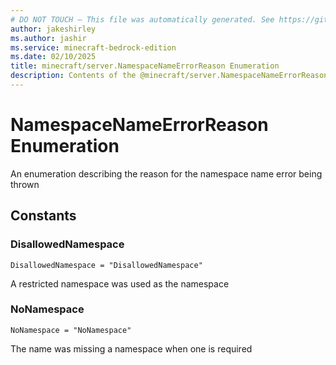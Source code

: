 ```yaml
---
# DO NOT TOUCH — This file was automatically generated. See https://github.com/mojang/minecraftapidocsgenerator to modify descriptions, examples, etc.
author: jakeshirley
ms.author: jashir
ms.service: minecraft-bedrock-edition
ms.date: 02/10/2025
title: minecraft/server.NamespaceNameErrorReason Enumeration
description: Contents of the @minecraft/server.NamespaceNameErrorReason enumeration.
---
```

# NamespaceNameErrorReason Enumeration

An enumeration describing the reason for the namespace name error being thrown

## Constants
### **DisallowedNamespace**
`DisallowedNamespace = "DisallowedNamespace"`

A restricted namespace was used as the namespace
### **NoNamespace**
`NoNamespace = "NoNamespace"`

The name was missing a namespace when one is required
